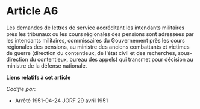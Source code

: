 # Article A6

Les demandes de lettres de service accréditant les intendants militaires près les tribunaux ou les cours régionales des
pensions sont adressées par les intendants militaires, commissaires du Gouvernement près les cours régionales des pensions,
au ministre des anciens combattants et victimes de guerre (direction du contentieux, de l'état civil et des recherches, sous-
direction du contentieux, bureau des appels) qui transmet pour décision au ministre de la défense nationale.

**Liens relatifs à cet article**

_Codifié par_:

  - Arrêté 1951-04-24 JORF 29 avril 1951

